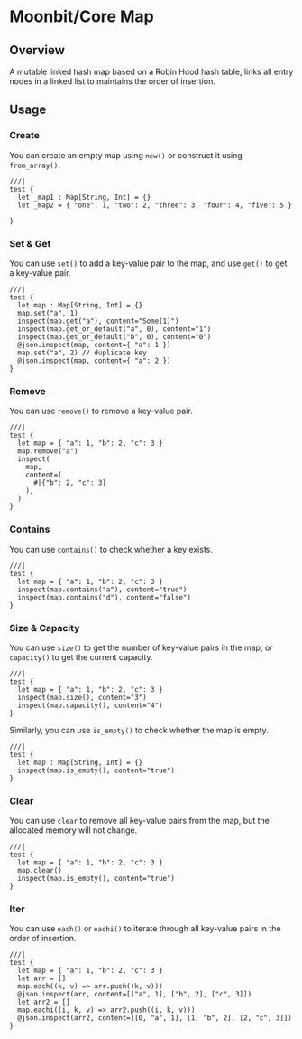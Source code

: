 # Moonbit/Core Map

## Overview

A mutable linked hash map based on a Robin Hood hash table, links all entry nodes in a linked list to maintains the order of insertion.

## Usage

### Create

You can create an empty map using `new()` or construct it using `from_array()`.

```moonbit 
///|
test {
  let _map1 : Map[String, Int] = {}
  let _map2 = { "one": 1, "two": 2, "three": 3, "four": 4, "five": 5 }

}
```

### Set & Get

You can use `set()` to add a key-value pair to the map, and use `get()` to get a key-value pair.

```moonbit
///|
test {
  let map : Map[String, Int] = {}
  map.set("a", 1)
  inspect(map.get("a"), content="Some(1)")
  inspect(map.get_or_default("a", 0), content="1")
  inspect(map.get_or_default("b", 0), content="0")
  @json.inspect(map, content={ "a": 1 })
  map.set("a", 2) // duplicate key
  @json.inspect(map, content={ "a": 2 })
}
```

### Remove

You can use `remove()` to remove a key-value pair.

```moonbit
///|
test {
  let map = { "a": 1, "b": 2, "c": 3 }
  map.remove("a")
  inspect(
    map,
    content=(
      #|{"b": 2, "c": 3}
    ),
  )
}
```

### Contains

You can use `contains()` to check whether a key exists.

```moonbit
///|
test {
  let map = { "a": 1, "b": 2, "c": 3 }
  inspect(map.contains("a"), content="true")
  inspect(map.contains("d"), content="false")
}
```

### Size & Capacity

You can use `size()` to get the number of key-value pairs in the map, or `capacity()` to get the current capacity.

```moonbit
///|
test {
  let map = { "a": 1, "b": 2, "c": 3 }
  inspect(map.size(), content="3")
  inspect(map.capacity(), content="4")
}
```

Similarly, you can use `is_empty()` to check whether the map is empty.

```moonbit
///|
test {
  let map : Map[String, Int] = {}
  inspect(map.is_empty(), content="true")
}
```

### Clear

You can use `clear` to remove all key-value pairs from the map, but the allocated memory will not change.

```moonbit
///|
test {
  let map = { "a": 1, "b": 2, "c": 3 }
  map.clear()
  inspect(map.is_empty(), content="true")
}
```

### Iter

You can use `each()` or `eachi()` to iterate through all key-value pairs in the order of insertion.

```moonbit
///|
test {
  let map = { "a": 1, "b": 2, "c": 3 }
  let arr = []
  map.each((k, v) => arr.push((k, v)))
  @json.inspect(arr, content=[["a", 1], ["b", 2], ["c", 3]])
  let arr2 = []
  map.eachi((i, k, v) => arr2.push((i, k, v)))
  @json.inspect(arr2, content=[[0, "a", 1], [1, "b", 2], [2, "c", 3]])
}
```





